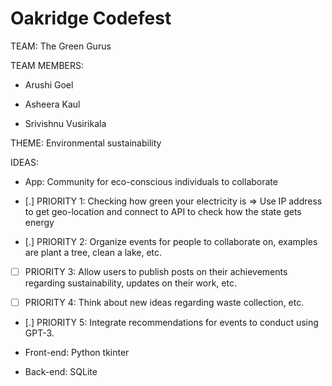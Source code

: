 # Oakridge Codefest

TEAM: The Green Gurus

TEAM MEMBERS:

- Arushi Goel

- Asheera Kaul

- Srivishnu Vusirikala

THEME:  Environmental sustainability 

IDEAS: 
- App: Community for eco-conscious individuals to collaborate

- [.] PRIORITY 1: Checking how green your electricity is => Use IP address to get geo-location and connect to API to check how the state gets energy

- [.] PRIORITY 2: Organize events for people to collaborate on, examples are plant a tree, clean a lake, etc. 

- [ ] PRIORITY 3: Allow users to publish posts on their achievements regarding sustainability, updates on their work, etc. 

- [ ] PRIORITY 4: Think about new ideas regarding waste collection, etc.

- [.] PRIORITY 5: Integrate recommendations for events to conduct using GPT-3.

- Front-end: Python tkinter

- Back-end: SQLite